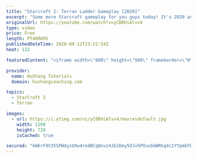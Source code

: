 ```yaml
---
title: "Starcraft 2: Terran Ladder Gameplay [2020]"
excerpt: "Some more Starcraft gameplay for you guys today! It's 2020 and it's time for some Starcraft 2 terran ladder gameplay to mix it up.   Terran is the last race I needed to grind into masters so the next gameplay video will be against much stronger ladder opponents. Still, I think this terran gameplay will"
originalUrl: https://youtube.com/watch?v=yCBRHiAlvv4
type: video
price: Free
length: PT46M49S
publishedDateTime: 2020-09-12T23:22:54Z
heat: 132

featuredContent: "<iframe width=\"800\" height=\"500\" frameborder=\"0\" src=\"https://www.youtube.com/embed/yCBRHiAlvv4\" allow=\"accelerometer; autoplay; encrypted-media; gyroscope; picture-in-picture\" allowfullscreen></iframe>"

provider:
  name: HuShang Tutorials
  domain: hushangcoaching.com

topics:
  - StarCraft 2
  - Terran

images:
  - url: https://i.ytimg.com/vi/yCBRHiAlvv4/maxresdefault.jpg
    width: 1280
    height: 720
    isCached: true

secured: "kW6rF9V35SPWdysUXw4redBCq8nvz4Jb16my5OJvhPXuxbGWRhq4c1YYpmkFB2oHynfBTH6ONDWW8qzaor3U8ShTrL/6BZZ9O8nGcw6MVcKO/+hxfjoxVX5AIwkP3asc7B5+sILOFzLYsYkIbKREQRmyq2VspbFFS1T6r7q5uJrzi2WxYQ1tKC+/lwisujuW9T8BmEZMtsB139qpBNelQbVZ/PucGh1tFiZqhNlBF3q8H7irNuch+DntY2GkV04HdpszWnjLsdwM3uMjzMThDpWkmyjMBJECfXp59OJkM8IGmKhPf8HV2BJkKXxN3eHyzKgGkQbS8cgbu9UU7OGlpj8WvjRQxQwcnytU0f65A0gftZJ8Y+FsOHuoADHd1s2hVVnIt4WZEO42nNSzQ3qx3FPx7EZc9eaBorQHnHtJ+eo=;hNQX2MZQfcXsI/nn9XJQoA=="
---
```


